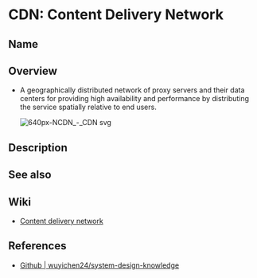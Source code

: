 # CDN: Content Delivery Network

## Name

## Overview
- A geographically distributed network of proxy servers and their data centers for providing high availability and performance by distributing the service spatially relative to end users.

  ![640px-NCDN_-_CDN svg](https://user-images.githubusercontent.com/8989447/198106101-d2b478da-9927-4745-8a0d-78fd69fdae8d.png)

## Description

## See also

## Wiki
- [Content delivery network](https://en.wikipedia.org/wiki/Content_delivery_network)

## References
- [Github | wuyichen24/system-design-knowledge](https://github.com/wuyichen24/system-design-knowledge/blob/master/components/Content_Delivery_Network.md)
